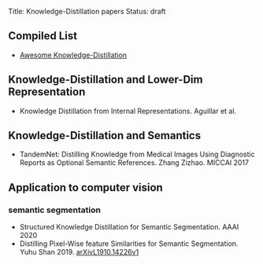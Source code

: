 Title: Knowledge-Distillation papers
Status: draft

## Compiled List
- [Awesome Knowledge-Distillation](https://github.com/FLHonker/Awesome-Knowledge-Distillation)

## Knowledge-Distillation and Lower-Dim Representation
- Knowledge Distillation from Internal Representations. Aguillar et al. 

## Knowledge-Distillation and Semantics
- TandemNet: Distilling Knowledge from Medical Images Using Diagnostic Reports as Optional Semantic References. Zhang Zizhao. MICCAI 2017 

## Application to computer vision
### semantic segmentation
- Structured Knowledge Distillation for Semantic Segmentation.  AAAI 2020
 - Distilling Pixel-Wise feature Similarities for Semantic Segmentation. Yuhu Shan 2019. [arXivL1910.14226v1](https://arxiv.org/pdf/1910.14226.pdf)
